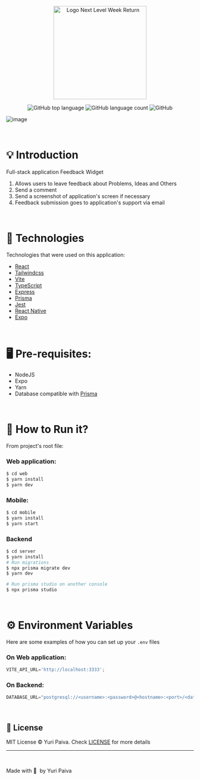 <p align="center">
   <img src="https://user-images.githubusercontent.com/71537090/167278902-b564cc78-d48d-44e6-b4ff-120e00406ddb.png" alt="Logo Next Level Week Return" width="250px"/>
</p>

<p align="center">
  <img alt="GitHub top language" src="https://img.shields.io/github/languages/top/yuriqpaiva/feedget?color=blueviolet">

  <img alt="GitHub language count" src="https://img.shields.io/github/languages/count/yuriqpaiva/feedget?color=blueviolet">

  <img alt="GitHub" src="https://img.shields.io/github/license/yuriqpaiva/feedget?color=blueviolet">
</p>

![image](https://user-images.githubusercontent.com/71537090/167278997-56d6c6a9-e477-4910-b512-23feb2fff54f.png)

<br>

# 💡 Introduction

Full-stack application Feedback Widget

1. Allows users to leave feedback about Problems, Ideas and Others
2. Send a comment
3. Send a screenshot of application's screen if necessary
4. Feedback submission goes to application's support via email

<br>

# 🧪 Technologies

Technologies that were used on this application:

- [React](https://reactjs.org)
- [Tailwindcss](https://tailwindcss.com)
- [Vite](https://vitejs.dev)
- [TypeScript](https://www.typescriptlang.org)
- [Express](https://expressjs.com/pt-br)
- [Prisma](https://www.prisma.io)
- [Jest](https://jestjs.io)
- [React Native](https://reactnative.dev/)
- [Expo](https://expo.dev/)

<br>

# 🖥 Pre-requisites:

- NodeJS
- Expo
- Yarn
- Database compatible with [Prisma](https://www.prisma.io)

<br/>

# 🚀 How to Run it?

From project's root file:

### Web application:

```sh
$ cd web
$ yarn install
$ yarn dev
```

### Mobile:

```sh
$ cd mobile
$ yarn install
$ yarn start
```

### Backend

```sh
$ cd server
$ yarn install
# Run migrations
$ npx prisma migrate dev 
$ yarn dev

# Run prisma studio on another console
$ npx prisma studio
```

<br/>

# ⚙️ Environment Variables

Here are some examples of how you can set up your `.env` files

### On Web application:

```js
VITE_API_URL='http://localhost:3333';
```

### On Backend:
```js
DATABASE_URL="postgresql://<username>:<password>@<hostname>:<port>/<database>"
```

<br>

## 📝 License

MIT License © Yuri Paiva. Check [LICENSE](LICENSE.md) for more details

---
<br>

Made with 💜 &nbsp;by Yuri Paiva